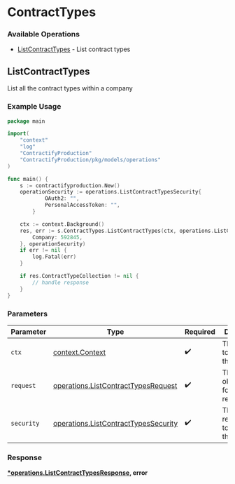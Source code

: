 # ContractTypes

### Available Operations

* [ListContractTypes](#listcontracttypes) - List contract types

## ListContractTypes

List all the contract types within a company

### Example Usage

```go
package main

import(
	"context"
	"log"
	"ContractifyProduction"
	"ContractifyProduction/pkg/models/operations"
)

func main() {
    s := contractifyproduction.New()
    operationSecurity := operations.ListContractTypesSecurity{
            OAuth2: "",
            PersonalAccessToken: "",
        }

    ctx := context.Background()
    res, err := s.ContractTypes.ListContractTypes(ctx, operations.ListContractTypesRequest{
        Company: 592845,
    }, operationSecurity)
    if err != nil {
        log.Fatal(err)
    }

    if res.ContractTypeCollection != nil {
        // handle response
    }
}
```

### Parameters

| Parameter                                                                                    | Type                                                                                         | Required                                                                                     | Description                                                                                  |
| -------------------------------------------------------------------------------------------- | -------------------------------------------------------------------------------------------- | -------------------------------------------------------------------------------------------- | -------------------------------------------------------------------------------------------- |
| `ctx`                                                                                        | [context.Context](https://pkg.go.dev/context#Context)                                        | :heavy_check_mark:                                                                           | The context to use for the request.                                                          |
| `request`                                                                                    | [operations.ListContractTypesRequest](../../models/operations/listcontracttypesrequest.md)   | :heavy_check_mark:                                                                           | The request object to use for the request.                                                   |
| `security`                                                                                   | [operations.ListContractTypesSecurity](../../models/operations/listcontracttypessecurity.md) | :heavy_check_mark:                                                                           | The security requirements to use for the request.                                            |


### Response

**[*operations.ListContractTypesResponse](../../models/operations/listcontracttypesresponse.md), error**

